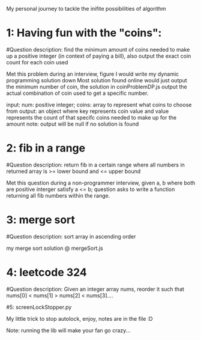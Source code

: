 My personal journey to tackle the inifite possibilities of algorithm

# 1: Having fun with the "coins":

#Question description: find the minimum amount of coins needed to make up a positive integer (in context of paying a bill), also output the exact coin count for each coin used

Met this problem during an interview, figure I would write my dynamic programming solution down
Most solution found online would just output the minimum number of coin, the solution in coinProblemDP.js
output the actual combination of coin used to get a specific number.

input: num: positive integer; coins: array to represent what coins to choose from
output: an object where key represents coin value and value represents the count of that specifc coins needed to make up for the amount
note: output will be null if no solution is found

# 2: fib in a range

#Question description: return fib in a certain range where all numbers in returned array is >= lower bound and <= upper bound

Met this question during a non-programmer interview, given a, b where both are positive interger satisfy a <= b;
question asks to write a function returning all fib numbers within the range.

# 3: merge sort

#Question description: sort array in ascending order

my merge sort solution @ mergeSort.js

# 4: leetcode 324

#Question description: Given an integer array nums, reorder it such that nums[0] < nums[1] > nums[2] < nums[3]....

#5: screenLockStopper.py

My little trick to stop autolock, enjoy, notes are in the file :D

Note: running the lib will make your fan go crazy...
